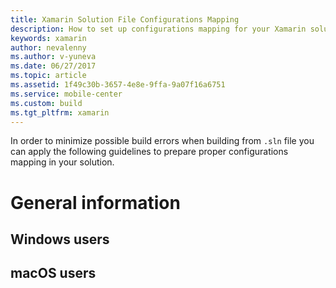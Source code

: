 ```yaml
---
title: Xamarin Solution File Configurations Mapping
description: How to set up configurations mapping for your Xamarin solution
keywords: xamarin
author: nevalenny
ms.author: v-yuneva
ms.date: 06/27/2017
ms.topic: article
ms.assetid: 1f49c30b-3657-4e8e-9ffa-9a07f16a6751
ms.service: mobile-center
ms.custom: build
ms.tgt_pltfrm: xamarin
---
```


In order to minimize possible build errors when building from `.sln` file you can apply the following guidelines to prepare proper configurations mapping in your solution.

# General information


## Windows users


## macOS users